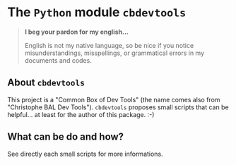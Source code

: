 The `Python` module `cbdevtools`
================================


> **I beg your pardon for my english...**
>
> English is not my native language, so be nice if you notice misunderstandings, misspellings, or grammatical errors in my documents and codes.


About `cbdevtools`
-----------------

This project is a "Common Box of Dev Tools" (the name comes also from "Christophe BAL Dev Tools"). `cbdevtools` proposes small scripts that can be helpful... at least for the author of this package. :-)


What can be do and how?
-----------------------

See directly each small scripts for more informations.


<!-- :tutorial-START: -->
<!-- :tutorial-END: -->


<!-- :version-START: -->
<!-- :version-END: -->
